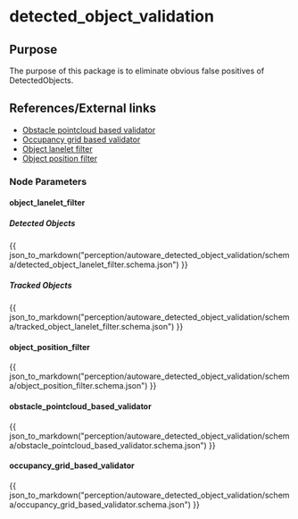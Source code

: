 # detected_object_validation

## Purpose

The purpose of this package is to eliminate obvious false positives of DetectedObjects.

## References/External links

- [Obstacle pointcloud based validator](obstacle-pointcloud-based-validator.md)
- [Occupancy grid based validator](occupancy-grid-based-validator.md)
- [Object lanelet filter](object-lanelet-filter.md)
- [Object position filter](object-position-filter.md)

### Node Parameters

#### object_lanelet_filter

##### Detected Objects

{{ json_to_markdown("perception/autoware_detected_object_validation/schema/detected_object_lanelet_filter.schema.json") }}

##### Tracked Objects

{{ json_to_markdown("perception/autoware_detected_object_validation/schema/tracked_object_lanelet_filter.schema.json") }}

#### object_position_filter

{{ json_to_markdown("perception/autoware_detected_object_validation/schema/object_position_filter.schema.json") }}

#### obstacle_pointcloud_based_validator

{{ json_to_markdown("perception/autoware_detected_object_validation/schema/obstacle_pointcloud_based_validator.schema.json") }}

#### occupancy_grid_based_validator

{{ json_to_markdown("perception/autoware_detected_object_validation/schema/occupancy_grid_based_validator.schema.json") }}
